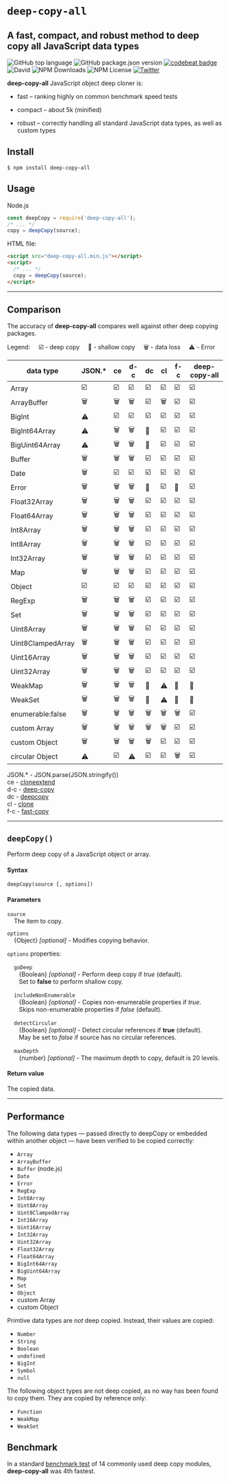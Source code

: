 # `deep-copy-all` #

A fast, compact, and robust method to deep copy all JavaScript data types
---
![GitHub top language](https://img.shields.io/github/languages/top/terrymorse58/deep-copy-all)
![GitHub package.json version](https://img.shields.io/github/package-json/v/terrymorse58/deep-copy-all)
[![codebeat badge](https://codebeat.co/badges/8791cc9e-5a88-4a2e-9375-fc4d207e9370)](https://codebeat.co/projects/github-com-terrymorse58-deep-copy-all-master)
![David](https://img.shields.io/david/terrymorse58/deep-copy-all)
![NPM Downloads](https://img.shields.io/npm/dw/deep-copy-all)
![NPM License](https://img.shields.io/npm/l/deep-copy-all)
[![Twitter](https://img.shields.io/twitter/follow/terrymorse.svg?style=social&label=@terrymorse)](https://twitter.com/terrymorse)

**deep-copy-all** JavaScript object deep cloner is:

- fast – ranking highly on common benchmark speed tests

- compact – about 5k (minified)

- robust – correctly handling all
standard JavaScript data types, as well as custom types

## Install ##
```shell script
$ npm install deep-copy-all
```

## Usage ##
Node.js
````javascript
const deepCopy = require('deep-copy-all');
/* ... */
copy = deepCopy(source);
````
HTML file:
```html
<script src="deep-copy-all.min.js"></script>
<script>
  /* ... */
  copy = deepCopy(source);
</script>
```
---
## Comparison
The accuracy of **deep-copy-all** compares well against other deep copying
 packages.

 Legend: &nbsp; &nbsp; ☑️ - deep copy
 &nbsp; &nbsp; 🚧 - shallow copy
 &nbsp; &nbsp; 🗑️ - data loss
 &nbsp; &nbsp; ⚠️ - Error

 data type         | JSON.* | ce  | d-c | dc  | cl  | f-c | deep-copy-all
 ----------------- | ------ | --- | --- | --- | --- | --- | -------------
 Array             | ☑️        | ☑️           |☑️|☑️|☑️|☑️|☑️
 ArrayBuffer       | 🗑️ | 🗑️    |🗑️|☑️|🗑️|☑️|☑️
 BigInt            | ⚠️     | ☑️           |☑️|☑️|☑️|☑️|☑️
 BigInt64Array     | ⚠️     | 🗑️    |🗑️|🚧|☑️|☑️|☑️
 BigUint64Array    | ⚠️     | 🗑️    |🗑️|🚧|☑️|☑️|☑️
 Buffer            | 🗑️ | 🗑️    |🗑️|☑️|☑️|☑️|☑️
 Date              | 🗑️ | ☑️           |☑️|☑️|☑️|☑️|☑️
 Error             | 🗑️ | 🗑️    |🗑️|🚧|☑️|🚧|☑️
 Float32Array      | 🗑️ | 🗑️    |🗑️|☑️|☑️|☑️|☑️
 Float64Array      | 🗑️ | 🗑️    |🗑️|☑️|☑️|☑️|☑️
 Int8Array         | 🗑️ | 🗑️    |🗑️|☑️|☑️|☑️|☑️
 Int8Array         | 🗑️ | 🗑️    |🗑️|☑️|☑️|☑️|☑️
 Int32Array        | 🗑️ | 🗑️    |🗑️|☑️|☑️|☑️|☑️
 Map               | 🗑️ | 🗑️    |🗑️|☑️|☑️|☑️|☑️
 Object            | ☑️        | ☑️           |☑️|☑️|☑️|☑️|☑️
 RegExp            | 🗑️ | 🗑️    |🗑️|☑️|☑️|☑️|☑️
 Set               | 🗑️ | 🗑️    |🗑️|☑️|☑️|☑️|☑️
 Uint8Array        | 🗑️ | 🗑️    |🗑️|☑️|☑️|☑️|☑️
 Uint8ClampedArray | 🗑️ | 🗑️    |🗑️|☑️|☑️|☑️|☑️
 Uint16Array       | 🗑️ | 🗑️    |🗑️|☑️|☑️|☑️|☑️
 Uint32Array       | 🗑️ | 🗑️    |🗑️|☑️|☑️|☑️|☑️
 WeakMap           | 🗑️ | 🗑️    |🗑️|🚧|⚠️|🚧|🚧
 WeakSet           | 🗑️ | 🗑️    |🗑️|🚧|⚠️|🚧|🚧
 enumerable:false  | 🗑️ | 🗑️    |🗑️|🗑️|🗑️|🗑️|☑️
 custom Array      | 🗑️ | 🗑️    |🗑️|🗑️|🗑️|☑️|☑️
 custom Object     | 🗑️ | 🗑️    |🗑️|🗑️|☑️|☑️|☑️
 circular Object   | ⚠️ | ☑️  |⚠️|☑️|☑️|🗑️|☑️

JSON.* - JSON.parse(JSON.stringify())<br>
ce - [cloneextend](https://www.npmjs.com/package/cloneextend)<br>
d-c - [deep-copy](https://www.npmjs.com/package/cloneextend)<br>
dc - [deepcopy](https://www.npmjs.com/package/deepcopy)<br>
cl - [clone](https://www.npmjs.com/package/clone)<br>
f-c - [fast-copy](https://www.npmjs.com/package/fast-copy)

---

## `deepCopy()` ##
Perform deep copy of a JavaScript object or array.
#### Syntax ####
````
deepCopy(source [, options])
````
#### Parameters ####
`source`<br>
&nbsp;&nbsp;&nbsp; The item to copy.

`options`<br>
&nbsp;&nbsp;&nbsp; {Object} *[optional]* -  Modifies copying behavior.

`options` properties:

&nbsp;&nbsp;&nbsp; `goDeep`<br>
&nbsp;&nbsp;&nbsp;&nbsp;&nbsp;&nbsp; {Boolean} *[optional]* - Perform deep copy if *true* (default).<br>
&nbsp;&nbsp;&nbsp;&nbsp;&nbsp;&nbsp; Set to **false** to perform shallow copy.

&nbsp;&nbsp;&nbsp; `includeNonEnumerable`<br>
&nbsp;&nbsp;&nbsp;&nbsp;&nbsp;&nbsp; {Boolean} *[optional]* - Copies non-enumerable properties if *true*.<br>
&nbsp;&nbsp;&nbsp;&nbsp;&nbsp;&nbsp; Skips non-enumerable properties if *false* (default).

&nbsp;&nbsp;&nbsp; `detectCircular`<br>
&nbsp;&nbsp;&nbsp;&nbsp;&nbsp;&nbsp; {Boolean} *[optional]* - Detect circular references if **true** (default).<br>
&nbsp;&nbsp;&nbsp;&nbsp;&nbsp;&nbsp; May be set to *false* if source has no circular references.

&nbsp;&nbsp;&nbsp; `maxDepth`<br>
&nbsp;&nbsp;&nbsp;&nbsp;&nbsp;&nbsp; {number} *[optional]* - The maximum depth to copy, default is 20 levels.

#### Return value ####
The copied data.

---

## Performance ##
The following data types — passed directly to deepCopy or embedded within
another object — have been verified to be copied correctly:

- `Array`
- `ArrayBuffer`
- `Buffer` (node.js)
- `Date`
- `Error`
- `RegExp`
- `Int8Array`
- `Uint8Array`
- `Uint8ClampedArray`
- `Int16Array`
- `Uint16Array`
- `Int32Array`
- `Uint32Array`
- `Float32Array`
- `Float64Array`
- `BigInt64Array`
- `BigUint64Array`
- `Map`
- `Set`
- `Object`
- custom Array
- custom Object

Primtive data types are *not* deep copied. Instead, their
values are copied:

- `Number`
- `String`
- `Boolean`
- `undefined`
- `BigInt`
- `Symbol`
- `null`

The following object types are not deep copied, as no way has been found to copy
them. They are copied by reference only:

- `Function`
- `WeakMap`
- `WeakSet`

## Benchmark ##

In a standard
[benchmark test](https://github.com/ahmadnassri/benchmark-node-clone)
of 14 commonly used deep copy modules, **deep-copy-all**
was 4th fastest.

